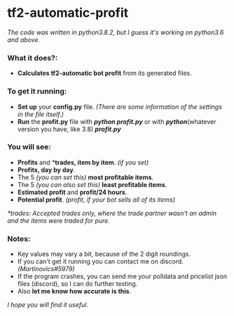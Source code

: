 # tf2-automatic-profit
*The code was written in python3.8.2, but I guess it's working on python3.6 and above.*

### What it does?:
- **Calculates tf2-automatic bot profit** from its generated files.

### To get it running:
- **Set up** your **config.py** file. *(There are some information of the settings in the file itself.)*
- **Run** the **profit.py** file with ***python profit.py*** or with ***python***(whatever version you have, like 3.8) ***profit.py***

### You will see:
- **Profits** and \***trades, item by item**. *(if you set)*
- **Profits, day by day**.
- The 5 *(you can set this)* **most profitable items**.
- The 5 *(you can also set this)* **least profitable items**.
- **Estimated profit** and **profit/24 hours**.
- **Potential profit**. *(profit, if your bot sells all of its items)*

*\*trades: Accepted trades only, where the trade partner wasn't an admin and the items were traded for pure.*

### Notes:
- Key values may vary a bit, because of the 2 digit roundings.
- If you can't get it running you can contact me on discord. *(Martinovics#5979)*
- If the program crashes, you can send me your polldata and pricelist json files (discord), so I can do further testing.
- Also **let me know how accurate is this**.


*I hope you will find it useful.*
